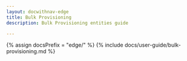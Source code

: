 ```yaml
---
layout: docwithnav-edge
title: Bulk Provisioning
description: Bulk Provisioning entities guide

---
```


{% assign docsPrefix = "edge/" %}
{% include docs/user-guide/bulk-provisioning.md %}